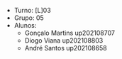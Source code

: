 * Turno: [L]03
* Grupo: 05
* Alunos:
    - Gonçalo Martins up202108707
    - Diogo Viana up202108803
    - André Santos up202108658	
